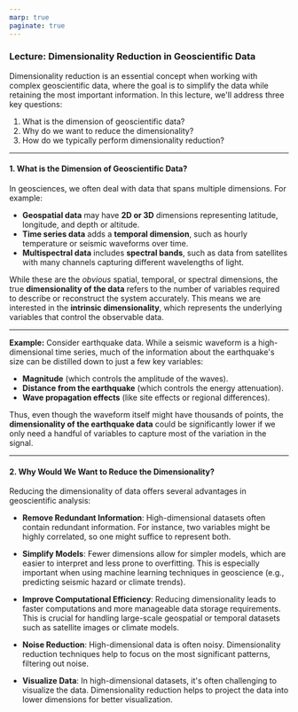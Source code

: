 ```yaml
---
marp: true
paginate: true
---
```


### Lecture: Dimensionality Reduction in Geoscientific Data

Dimensionality reduction is an essential concept when working with complex geoscientific data, where the goal is to simplify the data while retaining the most important information. In this lecture, we'll address three key questions: 

1. What is the dimension of geoscientific data?
2. Why do we want to reduce the dimensionality?
3. How do we typically perform dimensionality reduction?

---

#### 1. **What is the Dimension of Geoscientific Data?**

In geosciences, we often deal with data that spans multiple dimensions. For example:
- **Geospatial data** may have **2D or 3D** dimensions representing latitude, longitude, and depth or altitude.
- **Time series data** adds a **temporal dimension**, such as hourly temperature or seismic waveforms over time.
- **Multispectral data** includes **spectral bands**, such as data from satellites with many channels capturing different wavelengths of light.

While these are the *obvious* spatial, temporal, or spectral dimensions, the true **dimensionality of the data** refers to the number of variables required to describe or reconstruct the system accurately. This means we are interested in the **intrinsic dimensionality**, which represents the underlying variables that control the observable data.

---

**Example:**
Consider earthquake data. While a seismic waveform is a high-dimensional time series, much of the information about the earthquake's size can be distilled down to just a few key variables:
- **Magnitude** (which controls the amplitude of the waves). <!-- .element: class="fragment" -->
- **Distance from the earthquake** (which controls the energy attenuation). <!-- .element: class="fragment" -->
- **Wave propagation effects** (like site effects or regional differences). <!-- .element: class="fragment" -->

Thus, even though the waveform itself might have thousands of points, the **dimensionality of the earthquake data** could be significantly lower if we only need a handful of variables to capture most of the variation in the signal.

---

#### 2. **Why Would We Want to Reduce the Dimensionality?**

Reducing the dimensionality of data offers several advantages in geoscientific analysis:

- **Remove Redundant Information**: High-dimensional datasets often contain redundant information. For instance, two variables might be highly correlated, so one might suffice to represent both. <!-- .element: class="fragment" -->
  
- **Simplify Models**: Fewer dimensions allow for simpler models, which are easier to interpret and less prone to overfitting. This is especially important when using machine learning techniques in geoscience (e.g., predicting seismic hazard or climate trends). <!-- .element: class="fragment" -->

- **Improve Computational Efficiency**: Reducing dimensionality leads to faster computations and more manageable data storage requirements. This is crucial for handling large-scale geospatial or temporal datasets such as satellite images or climate models. <!-- .element: class="fragment" -->

- **Noise Reduction**: High-dimensional data is often noisy. Dimensionality reduction techniques help to focus on the most significant patterns, filtering out noise. <!-- .element: class="fragment" -->

- **Visualize Data**: In high-dimensional datasets, it's often challenging to visualize the data. Dimensionality reduction helps to project the data into lower dimensions for better visualization. <!-- .element: class="fragment" -->